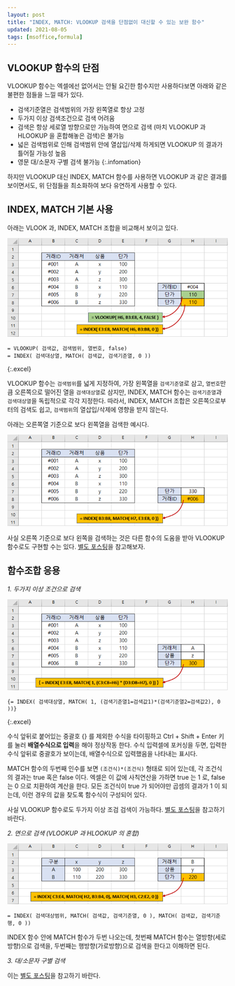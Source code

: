 ```yaml
---
layout: post
title: "INDEX, MATCH: VLOOKUP 검색을 단점없이 대신할 수 있는 보완 함수"
updated: 2021-08-05
tags: [msoffice,formula]
---
```


## VLOOKUP 함수의 단점

VLOOKUP 함수는 엑셀에선 없어서는 안될 요긴한 함수지만 사용하다보면 아래와 같은 불편한 점들을 느낄 때가 있다.

- 검색기준열은 검색범위의 가장 왼쪽열로 항상 고정
- 두가지 이상 검색조건으로 검색 어려움
- 검색은 항상 세로열 방향으로만 가능하여 면으로 검색 (마치 VLOOKUP 과 HLOOKUP 을 혼합해놓은 검색)은 불가능
- 넓은 검색범위로 인해 검색범위 안에 열삽입/삭제 하게되면 VLOOKUP 의 결과가 틀어질 가능성 높음
- 영문 대/소문자 구별 검색 불가능
{:.infomation}

하지만 VLOOKUP 대신 INDEX, MATCH 함수를 사용하면 VLOOKUP 과 같은 결과를 보이면서도, 위 단점들을 최소화하여 보다 유연하게 사용할 수 있다.

## INDEX, MATCH 기본 사용

아래는 VLOOK 과, INDEX, MATCH 조합을 비교해서 보이고 있다.

![그림00](/img/msoffice/formula/formula-0007.png)

```excel
= VLOOKUP( 검색값, 검색범위, 열번호, false)
= INDEX( 검색대상열, MATCH( 검색값, 검색기준열, 0 ))
```
{:.excel}

VLOOKUP 함수는 `검색범위`를 넓게 지정하여, 가장 왼쪽열을 `검색기준열`로 삼고, `열번호`만큼 오른쪽으로 떨어진 열을 `검색대상열`로 삼지만, INDEX, MATCH 함수는 `검색기준열`과 `검색대상열`을 독립적으로 각각 지정한다. 따라서, INDEX, MATCH 조합은 오른쪽으로부터의 검색도 쉽고, `검색범위`의 열삽입/삭제에 영향을 받지 않는다.

아래는 오른쪽열 기준으로 보다 왼쪽열을 검색한 예시다.

![그림01](/img/msoffice/formula/formula-0008.png)

사실 오른쪽 기준으로 보다 왼쪽을 검색하는 것은 다른 함수의 도움을 받아 VLOOKUP 함수로도 구현할 수는 있다. [별도 포스팅](/post/excel-vlookup-from-right-to-left)을 참고해보자.

## 함수조합 응용

*1. 두가지 이상 조건으로 검색*

![그림02](/img/msoffice/formula/formula-0009.png)

```excel
{= INDEX( 검색대상열, MATCH( 1, (검색기준열1=검색값1)*(검색기준열2=검색값2), 0 ))}
```
{:.excel}

수식 앞뒤로 붙어있는 중괄호 {} 를 제외한 수식을 타이핑하고 Ctrl + Shift + Enter 키를 눌러 **배열수식으로 입력**을 해야 정상작동 한다. 수식 입력셀에 포커싱을 두면, 입력한 수식 앞뒤로 중괄호가 보이는데, 배열수식으로 입력했음을 나타내는 표시다.

MATCH 함수의 두번째 인수를 보면 `(조건식)*(조건식)` 형태로 되어 있는데, 각 조건식의 결과는 true 혹은 false 이다. 엑셀은 이 값에 사칙연산을 가하면 true 는 1 로, false 는 0 으로 치환하여 계산을 한다. 모든 조건식이 true 가 되어야만 곱셈의 결과가 1 이 되는데, 이런 경우의 값을 찾도록 함수식이 구성되어 있다.

사실 VLOOKUP 함수로도 두가지 이상 조검 검색이 가능하다. [별도 포스팅](/post/excel-multiple-criteria-vlookup)을 참고하기 바란다.

*2. 면으로 검색 (VLOOKUP 과 HLOOKUP 의 혼합)*

![그림03](/img/msoffice/formula/formula-0010.png)

```excel
= INDEX( 검색대상범위, MATCH( 검색값, 검색기준열, 0 ), MATCH( 검색값, 검색기준행, 0 ))
```

INDEX 함수 안에 MATCH 함수가 두번 나오는데, 첫번째 MATCH 함수는 열방향(세로방향)으로 검색을, 두번째는 행방향(가로방향)으로 검색을 한다고 이해하면 된다.

*3. 대/소문자 구별 검색*

이는 [별도 포스팅](/post/excel-case-sensitive-vlookup)을 참고하기 바란다.